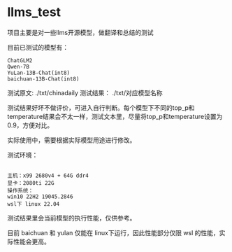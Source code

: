 # llms_test

项目主要是对一些llms开源模型，做翻译和总结的测试

目前已测试的模型有：

```
ChatGLM2
Qwen-7B
YuLan-13B-Chat(int8)
baichuan-13B-Chat(int8)
```

测试原文:   ./txt/chinadaily
测试结果：  ./txt/对应模型名称

测试结果好坏不做评价，可进入自行判断。每个模型下不同的top_p和temperature结果会不太一样，测试文本里，尽量将top_p和temperature设置为0.9，方便对比。

实际使用中，需要根据实际模型用途进行修改。

测试环境：

```

主机：x99 2680v4 + 64G ddr4
显卡：2080ti 22G
操作系统：
win10 22H2 19045.2846
wsl下 linux 22.04

```

测试结果里会当前模型的执行性能，仅供参考。

目前 baichuan 和 yulan 仅能在 linux下运行，因此性能部分仅限 wsl 的性能，实际性能会更高。
